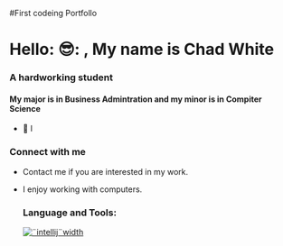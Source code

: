 #First codeing Portfollo
<h1 align-¨center¨> Hello: 😎: , My name is Chad White</h1>
<h3 align-¨enter¨> A hardworking student</h3>
<h4 align-¨enter¨> My major is in Business Admintration and my minor is in Compiter Science</h4>


- 🦾 I
<h3 align = ¨left¨> Connect with me</h3>
<p align = ¨left¨>

- Contact me if you are interested in my work. 
- I enjoy working with computers.
    </p> 

    <h3 align-¨left¨> Language and Tools: </h3>
    <p align- ¨Left¨>
      <a href= ¨https://github.com/devicons/devicon/blub/master/icons/intellij/intellij-original-wordmark.svg¨ target=¨blank¨ rel =¨noreferrer¨><img
            src=¨https://cdn.jsdelivr.net/gh/devicons/devicon/icons/intellij/intellij-original-wordmark.svg¨ alt = ¨intellij¨width ¨40¨ height ¨40¨/></a>
    </p>
